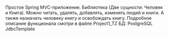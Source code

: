 Простое Spring MVC-приложение. Библиотека (Две сущности: Человек и Книга). 
Можно читать, удалять, добавлять, изменять людей и книги. А также назначать человеку книгу и освобождать книгу. 
Подробное описание функционала смотри в файле Project1_TZ
БД: PostgreSQL
JdbcTemplate
